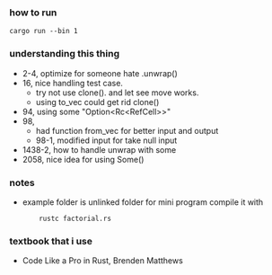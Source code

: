 
### how to run
```
cargo run --bin 1
```

### understanding this thing
- 2-4, optimize for someone hate .unwrap()
- 16, nice handling test case.
    - try not use clone(). and let see move works.
    - using to_vec could get rid clone()
- 94, using some "Option<Rc<RefCell<TreeNode>>>"
- 98,
    - had function from_vec for better input and output
    - 98-1, modified input for take null input
- 1438-2, how to handle unwrap with some
- 2058, nice idea for using Some()

### notes
- example folder is unlinked folder for mini program compile it with
    ```
        rustc factorial.rs
    ```



### textbook that i use
- Code Like a Pro in Rust, Brenden Matthews
